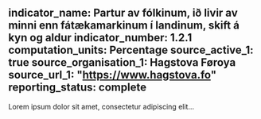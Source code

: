 indicator_name: Partur av fólkinum, ið livir av minni enn fátækamarkinum í landinum, skift á kyn og aldur
indicator_number: 1.2.1
computation_units: Percentage
source_active_1: true
source_organisation_1: Hagstova Føroya
source_url_1: "https://www.hagstova.fo"
reporting_status: complete
---
Lorem ipsum dolor sit amet, consectetur adipiscing elit...
